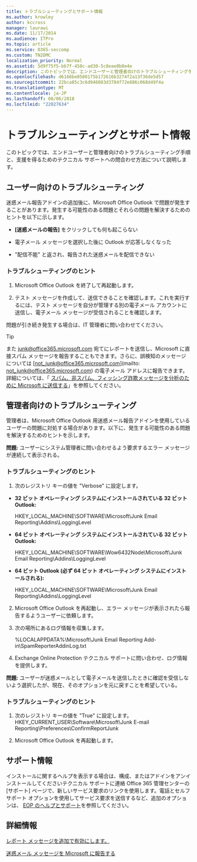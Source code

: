 ```yaml
---
title: トラブルシューティングとサポート情報
ms.author: krowley
author: kccross
manager: laurawi
ms.date: 11/17/2014
ms.audience: ITPro
ms.topic: article
ms.service: O365-seccomp
ms.custom: TN2DMC
localization_priority: Normal
ms.assetid: 5d9f75f5-bb7f-458c-ad30-5c8eae0b0e4e
description: このトピックでは、エンドユーザーと管理者向けのトラブルシューティング手順と、支援を得るためのテクニカル サポートへの問合わせ方法について説明します。
ms.openlocfilehash: d6168be0580175b172616b3274f2a13f36de5d57
ms.sourcegitcommit: 22bca85c3c6d946083d3784f72e886c068d49f4a
ms.translationtype: MT
ms.contentlocale: ja-JP
ms.lasthandoff: 08/06/2018
ms.locfileid: "22027634"
---
```

# <a name="troubleshooting-and-support-information"></a>トラブルシューティングとサポート情報

このトピックでは、エンドユーザーと管理者向けのトラブルシューティング手順と、支援を得るためのテクニカル サポートへの問合わせ方法について説明します。
  
## <a name="troubleshooting-for-users"></a>ユーザー向けのトラブルシューティング

迷惑メール報告アドインの追加後に、Microsoft Office Outlook で問題が発生することがあります。発生する可能性のある問題とそれらの問題を解決するためのヒントを以下に示します。 
  
- **[迷惑メールの報告]** をクリックしても何も起こらない
    
- 電子メール メッセージを選択した後に Outlook が応答しなくなった
    
- "配信不能" と返され、報告された迷惑メールを配信できない
    
### <a name="troubleshooting-tip"></a>トラブルシューティングのヒント

1. Microsoft Office Outlook を終了して再起動します。
    
2. テスト メッセージを作成して、送信できることを確認します。これを実行するには、テスト メッセージを自分が管理する別の電子メール アカウントに送信し、電子メール メッセージが受信されることを確認します。
    
問題が引き続き発生する場合は、IT 管理者に問い合わせてください。
  
> [!TIP]
> また [junk@office365.microsoft.com](mailto:junk@office365.microsoft.com) 宛てにレポートを送信し、Microsoft に直接スパム メッセージを報告することもできます。さらに、誤検知のメッセージについては [not_junk@office365.microsoft.com](mailto: not_junk@office365.microsoft.com) の電子メール アドレスに報告できます。詳細については、「 [スパム、非スパム、フィッシング詐欺メッセージを分析のために Microsoft に送信する](submit-spam-non-spam-and-phishing-scam-messages-to-microsoft-for-analysis.md)」を参照してください。 
  
## <a name="troubleshooting-for-administrators"></a>管理者向けのトラブルシューティング

管理者は、Microsoft Office Outlook 用迷惑メール報告アドインを使用しているユーザーの問題に対処する場合があります。以下に、発生する可能性のある問題を解決するためのヒントを示します。 
  
 **問題:** ユーザーにシステム管理者に問い合わせるよう要求するエラー メッセージが連続して表示される。 
  
### <a name="troubleshooting-tip"></a>トラブルシューティングのヒント

1. 次のレジストリ キーの値を "Verbose" に設定します。
    
  - **32 ビット オペレーティング システムにインストールされている 32 ビット Outlook:**
    
    HKEY_LOCAL_MACHINE\SOFTWARE\Microsoft\Junk Email Reporting\Addins\LoggingLevel
    
  - **64 ビット オペレーティング システムにインストールされている 32 ビット Outlook:**
    
    HKEY_LOCAL_MACHINE\SOFTWARE\Wow6432Node\Microsoft\Junk Email Reporting\Addins\LoggingLevel
    
  - **64 ビット Outlook (必ず 64 ビット オペレーティング システムにインストールされる):**
    
    HKEY_LOCAL_MACHINE\SOFTWARE\Microsoft\Junk Email Reporting\Addins\LoggingLevel
    
2. Microsoft Office Outlook を再起動し、エラー メッセージが表示されたら報告するようユーザーに依頼します。
    
3. 次の場所にあるログ情報を収集します。 
    
    %LOCALAPPDATA%\Microsoft\Junk Email Reporting Add-in\SpamReporterAddinLog.txt
    
4. Exchange Online Protection テクニカル サポートに問い合わせ、ログ情報を提供します。 
    
 **問題:** ユーザーが迷惑メールとして電子メールを送信したときに確認を受信しないよう選択したが、現在、そのオプションを元に戻すことを希望している。 
  
### <a name="troubleshooting-tip"></a>トラブルシューティングのヒント

1. 次のレジストリ キーの値を "True" に設定します。HKEY_CURRENT_USER\Software\Microsoft\Junk E-mail Reporting\Preferences\ConfirmReportJunk
    
2. Microsoft Office Outlook を再起動します。
    
## <a name="support-information"></a>サポート情報

インストールに関するヘルプを表示する場合は、構成、またはアドインをアンインストールしてくださいテクニカル サポートに連絡 Office 365 管理センターの [サポート] ページで、新しいサービス要求のリンクを使用します。電話とセルフ サポート オプションを使用してサービス要求を送信するなど、追加のオプションは、 [EOP のヘルプとサポート](eop/help-and-support-for-eop.md)を参照してください。
  
## <a name="for-more-information"></a>詳細情報

[レポート メッセージを追加で有効にします。](https://support.office.com/article/4250c4bc-6102-420b-9e0a-a95064837676)
  
[迷惑メール メッセージを Microsoft に報告する](report-junk-email-messages-to-microsoft.md)
  

